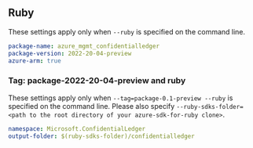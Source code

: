 ## Ruby

These settings apply only when `--ruby` is specified on the command line.

```yaml
package-name: azure_mgmt_confidentialledger
package-version: 2022-20-04-preview
azure-arm: true
```

### Tag: package-2022-20-04-preview and ruby

These settings apply only when `--tag=package-0.1-preview --ruby` is specified on the command line.
Please also specify `--ruby-sdks-folder=<path to the root directory of your azure-sdk-for-ruby clone>`.

```yaml $(tag) == 'package-2022-20-04-preview' && $(ruby)
namespace: Microsoft.ConfidentialLedger
output-folder: $(ruby-sdks-folder)/confidentialledger
```
